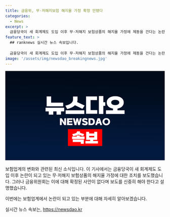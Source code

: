 ```yaml
---
title: 금융위, 무·저해지보험 해지율 가정 확정 안됐다
categories:
  - News
excerpt: >
  금융당국이 새 회계제도 도입 이후 무·저해지 보험상품의 해지율 가정에 제동을 건다는 논란 속에 금융위원회는 확정된 사안이 없다고 설명했습니다. 이에 대한 논란과 관련된 자세한 내용은 해당 부서에 문의할 필요가 있습니다. (150자)
feature_text: >
  ## ranknews 실시간 뉴스 속보입니다.

  금융당국이 새 회계제도 도입 이후 무·저해지 보험상품의 해지율 가정에 제동을 건다는 논란 속에 금융위원회는 확정된 사안이 없다고 설명했습니다. 이에 대한 논란과 관련된 자세한 내용은 해당 부서에 문의할 필요가 있습니다. (150자)
image: '/assets/img/newsdao_breakingnews.jpg'
---
```


<p><img src="/assets/img/newsdao_breakingnews.jpg" alt="ranknews 속보" /></p>

<p>보험업계의 변화와 관련된 최신 소식입니다. 이 기사에서는 금융당국이 새 회계제도 도입 이후 논란이 되고 있는 무·저해지 보험상품의 해지율 가정에 대한 조치를 보도했습니다. 그러나 금융위원회는 이에 대해 확정된 사안이 없다며 보도를 신중히 해야 한다고 설명했습니다.</p>

<p>이번에는 보험업계에서 논란이 되고 있는 부분에 대해 자세히 알아보겠습니다.</p>
실시간 뉴스 속보는, <a href="https://newsdao.kr" rel="dofollow">https://newsdao.kr</a>



